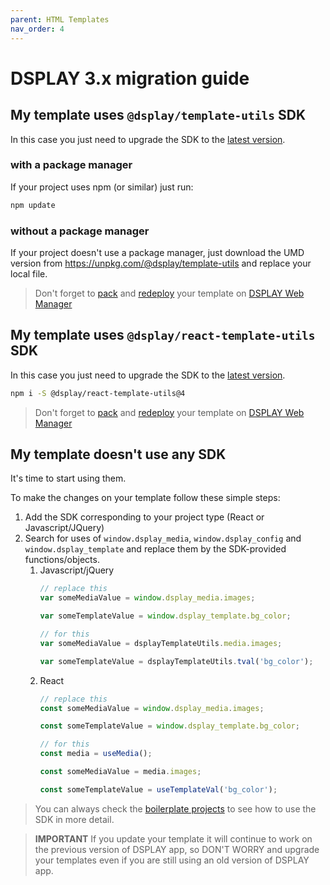```yaml
---
parent: HTML Templates
nav_order: 4
---
```

# DSPLAY 3.x migration guide

## My template uses `@dsplay/template-utils` SDK

In this case you just need to upgrade the SDK to the [latest version](https://www.npmjs.com/package/@dsplay/template-utils).

### with a package manager
If your project uses npm (or similar) just run:

```bash
npm update
```

### without a package manager
If your project doesn't use a package manager, just download the UMD version from <https://unpkg.com/@dsplay/template-utils> and replace your local file.

> Don't forget to [pack](../#packing) and [redeploy](../#deploying) your template on [DSPLAY Web Manager](manager.dsplay.tv)

## My template uses `@dsplay/react-template-utils` SDK

In this case you just need to upgrade the SDK to the [latest version](https://www.npmjs.com/package/@dsplay/react-template-utils).

```bash
npm i -S @dsplay/react-template-utils@4
```

> Don't forget to [pack](../#packing) and [redeploy](../#deploying) your template on [DSPLAY Web Manager](manager.dsplay.tv)

## My template doesn't use any SDK

It's time to start using them.

To make the changes on your template follow these simple steps:

1. Add the SDK corresponding to your project type (React or Javascript/JQuery)
1. Search for uses of `window.dsplay_media`, `window.dsplay_config` and `window.dsplay_template` and replace them by the SDK-provided functions/objects.
    1. Javascript/jQuery
        ```js
        // replace this
        var someMediaValue = window.dsplay_media.images;
        
        var someTemplateValue = window.dsplay_template.bg_color;

        // for this
        var someMediaValue = dsplayTemplateUtils.media.images;

        var someTemplateValue = dsplayTemplateUtils.tval('bg_color');
        ```
    1. React
        ```js
        // replace this
        const someMediaValue = window.dsplay_media.images;

        const someTemplateValue = window.dsplay_template.bg_color;

        // for this
        const media = useMedia();

        const someMediaValue = media.images;

        const someTemplateValue = useTemplateVal('bg_color');

        ```

> You can always check the [boilerplate projects](../boilerplates/) to see how to use the SDK in more detail.

> **IMPORTANT** If you update your template it will continue to work on the previous version of DSPLAY app, so DON'T WORRY and upgrade your templates even if you are still using an old version of DSPLAY app.